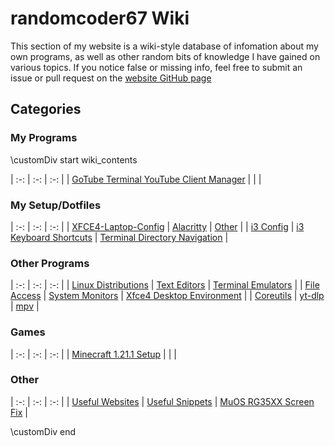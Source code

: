 # randomcoder67 Wiki

This section of my website is a wiki-style database of infomation about my own programs, as well as other random bits of knowledge I have gained on various topics. If you notice false or missing info, feel free to submit an issue or pull request on the [website GitHub page](https://github.com/randomcoder67/randomcoder67.github.io)

## Categories

### My Programs

\customDiv start wiki_contents

| :-: | :-: | :-: |
| [GoTube Terminal YouTube Client Manager](myprograms/gotube.md) | | |

### My Setup/Dotfiles

| :-: | :-: | :-: |
| [XFCE4-Laptop-Config](dotfiles/xfce4/xfce-keyboard-shortcuts.md) | [Alacritty](dotfiles/alacritty.md) | [Other](dotfiles/other.md) |
| [i3 Config](dotfiles/i3/i3.md) | [i3 Keyboard Shortcuts](dotfiles/i3/i3-keyboard-shortcuts.md) | [Terminal Directory Navigation](dotfiles/terminal-directory-navigation.md) |

### Other Programs

| :-: | :-: | :-: |
| [Linux Distributions](linux/distros.md) | [Text Editors](linux/text-editors.md) | [Terminal Emulators](linux/terminals.md) |
| [File Access](linux/file-access.md) | [System Monitors](linux/system-monitors.md) | [Xfce4 Desktop Environment](linux/xfce4.md) |
| [Coreutils](linux/coreutils.md) | [yt-dlp](linux/yt-dlp.md) | [mpv](linux/mpv.md) |

### Games

| :-: | :-: | :-: |
| [Minecraft 1.21.1 Setup](games/minecraft-1.21.1-setup.md) | | |

### Other

| :-: | :-: | :-: |
| [Useful Websites](other/useful-websites.md) | [Useful Snippets](other/useful-snippets.md) | [MuOS RG35XX Screen Fix](other/muos-rg35xx-screen-fix.md) |

\customDiv end


